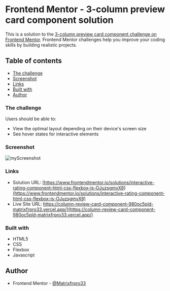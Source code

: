 # Frontend Mentor - 3-column preview card component solution

This is a solution to the [3-column preview card component challenge on Frontend Mentor](https://www.frontendmentor.io/challenges/3column-preview-card-component-pH92eAR2-). Frontend Mentor challenges help you improve your coding skills by building realistic projects. 

## Table of contents
- [The challenge](#the-challenge)
- [Screenshot](#screenshot)
- [Links](#links)
- [Built with](#built-with)
- [Author](#author)

### The challenge

Users should be able to:

- View the optimal layout depending on their device's screen size
- See hover states for interactive elements

### Screenshot

![myScreenshot](https://github.com/Matrixfrpro33/column-review-card-component/blob/e094162c66db6b80c55491457b84fce989b9ea3a/screenshot/Screenshot%20-3-column%20preview%20card%20component.png)

### Links

- Solution URL: [https://www.frontendmentor.io/solutions/interactive-rating-component-html-css-flexbox-js-OJuzsgmvX8](https://www.frontendmentor.io/solutions/interactive-rating-component-html-css-flexbox-js-OJuzsgmvX8)
- Live Site URL: https://column-review-card-component-980oc5pld-matrixfrpro33.vercel.app/](https://column-review-card-component-980oc5pld-matrixfrpro33.vercel.app/)

### Built with

- HTML5
- CSS
- Flexbox
- Javascript

## Author

- Frontend Mentor - [@Matrixfrpro33](https://www.frontendmentor.io/profile/Matrixfrpro33)
